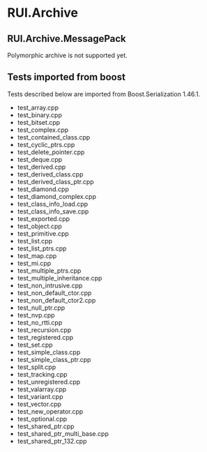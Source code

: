 RUI.Archive
===========

RUI.Archive.MessagePack
-----------------------

Polymorphic archive is not supported yet.

Tests imported from boost
-------------------------

Tests described below are imported from Boost.Serialization 1.46.1.

  * test_array.cpp
  * test_binary.cpp
  * test_bitset.cpp
  * test_complex.cpp
  * test_contained_class.cpp
  * test_cyclic_ptrs.cpp
  * test_delete_pointer.cpp
  * test_deque.cpp
  * test_derived.cpp
  * test_derived_class.cpp
  * test_derived_class_ptr.cpp
  * test_diamond.cpp
  * test_diamond_complex.cpp
  * test_class_info_load.cpp
  * test_class_info_save.cpp
  * test_exported.cpp
  * test_object.cpp
  * test_primitive.cpp
  * test_list.cpp
  * test_list_ptrs.cpp
  * test_map.cpp
  * test_mi.cpp
  * test_multiple_ptrs.cpp
  * test_multiple_inheritance.cpp
  * test_non_intrusive.cpp
  * test_non_default_ctor.cpp
  * test_non_default_ctor2.cpp
  * test_null_ptr.cpp
  * test_nvp.cpp
  * test_no_rtti.cpp
  * test_recursion.cpp
  * test_registered.cpp
  * test_set.cpp
  * test_simple_class.cpp
  * test_simple_class_ptr.cpp
  * test_split.cpp
  * test_tracking.cpp
  * test_unregistered.cpp
  * test_valarray.cpp
  * test_variant.cpp
  * test_vector.cpp
  * test_new_operator.cpp
  * test_optional.cpp
  * test_shared_ptr.cpp
  * test_shared_ptr_multi_base.cpp
  * test_shared_ptr_132.cpp
